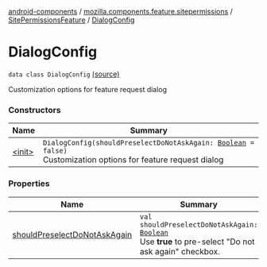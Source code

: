 [android-components](../../../index.md) / [mozilla.components.feature.sitepermissions](../../index.md) / [SitePermissionsFeature](../index.md) / [DialogConfig](./index.md)

# DialogConfig

`data class DialogConfig` [(source)](https://github.com/mozilla-mobile/android-components/blob/master/components/feature/sitepermissions/src/main/java/mozilla/components/feature/sitepermissions/SitePermissionsFeature.kt#L507)

Customization options for feature request dialog

### Constructors

| Name | Summary |
|---|---|
| [&lt;init&gt;](-init-.md) | `DialogConfig(shouldPreselectDoNotAskAgain: `[`Boolean`](https://kotlinlang.org/api/latest/jvm/stdlib/kotlin/-boolean/index.html)` = false)`<br>Customization options for feature request dialog |

### Properties

| Name | Summary |
|---|---|
| [shouldPreselectDoNotAskAgain](should-preselect-do-not-ask-again.md) | `val shouldPreselectDoNotAskAgain: `[`Boolean`](https://kotlinlang.org/api/latest/jvm/stdlib/kotlin/-boolean/index.html)<br>Use **true** to pre-select "Do not ask again" checkbox. |
